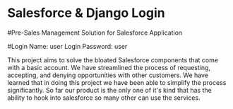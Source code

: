 # Salesforce & Django Login
#Pre-Sales Management Solution for Salesforce Application

#Login Name: user Login Password: user

This project aims to solve the bloated Salesforce components that come with a basic account. We have streamlined the process of requesting, accepting, and denying opportunities with other customers. We have learned that in doing this project we have been able to simplify the process significantly. So far our product is the only one of it's kind that has the ability to hook into salesforce so many other can use the services.

